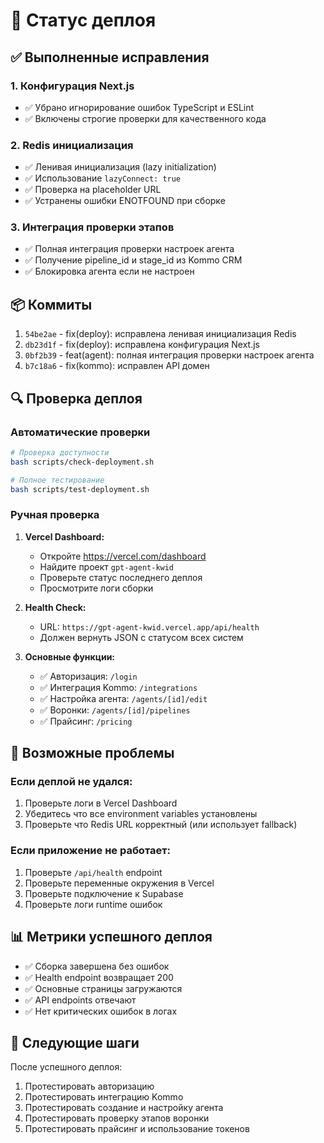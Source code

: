 # 🚀 Статус деплоя

## ✅ Выполненные исправления

### 1. Конфигурация Next.js
- ✅ Убрано игнорирование ошибок TypeScript и ESLint
- ✅ Включены строгие проверки для качественного кода

### 2. Redis инициализация
- ✅ Ленивая инициализация (lazy initialization)
- ✅ Использование `lazyConnect: true`
- ✅ Проверка на placeholder URL
- ✅ Устранены ошибки ENOTFOUND при сборке

### 3. Интеграция проверки этапов
- ✅ Полная интеграция проверки настроек агента
- ✅ Получение pipeline_id и stage_id из Kommo CRM
- ✅ Блокировка агента если не настроен

## 📦 Коммиты

1. `54be2ae` - fix(deploy): исправлена ленивая инициализация Redis
2. `db23d1f` - fix(deploy): исправлена конфигурация Next.js
3. `0bf2b39` - feat(agent): полная интеграция проверки настроек агента
4. `b7c18a6` - fix(kommo): исправлен API домен

## 🔍 Проверка деплоя

### Автоматические проверки

```bash
# Проверка доступности
bash scripts/check-deployment.sh

# Полное тестирование
bash scripts/test-deployment.sh
```

### Ручная проверка

1. **Vercel Dashboard:**
   - Откройте https://vercel.com/dashboard
   - Найдите проект `gpt-agent-kwid`
   - Проверьте статус последнего деплоя
   - Просмотрите логи сборки

2. **Health Check:**
   - URL: `https://gpt-agent-kwid.vercel.app/api/health`
   - Должен вернуть JSON с статусом всех систем

3. **Основные функции:**
   - ✅ Авторизация: `/login`
   - ✅ Интеграция Kommo: `/integrations`
   - ✅ Настройка агента: `/agents/[id]/edit`
   - ✅ Воронки: `/agents/[id]/pipelines`
   - ✅ Прайсинг: `/pricing`

## 🐛 Возможные проблемы

### Если деплой не удался:

1. Проверьте логи в Vercel Dashboard
2. Убедитесь что все environment variables установлены
3. Проверьте что Redis URL корректный (или использует fallback)

### Если приложение не работает:

1. Проверьте `/api/health` endpoint
2. Проверьте переменные окружения в Vercel
3. Проверьте подключение к Supabase
4. Проверьте логи runtime ошибок

## 📊 Метрики успешного деплоя

- ✅ Сборка завершена без ошибок
- ✅ Health endpoint возвращает 200
- ✅ Основные страницы загружаются
- ✅ API endpoints отвечают
- ✅ Нет критических ошибок в логах

## 🎯 Следующие шаги

После успешного деплоя:

1. Протестировать авторизацию
2. Протестировать интеграцию Kommo
3. Протестировать создание и настройку агента
4. Протестировать проверку этапов воронки
5. Протестировать прайсинг и использование токенов

